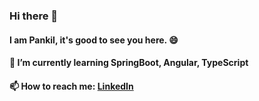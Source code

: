 ### Hi there 👋
#### I am Pankil, it's good to see you here. 😄
#### 🌱  I’m currently learning SpringBoot, Angular, TypeScript
#### 📫  How to reach me: [LinkedIn](https://www.linkedin.com/in/pankil-panchal-491b4b145/)
<!--
**pcube99/pcube99** is a ✨ _special_ ✨ repository because its `README.md` (this file) appears on your GitHub profile.

Here are some ideas to get you started:

- 🔭 I’m currently working on ...
- 
- 👯 I’m looking to collaborate on ...
- 🤔 I’m looking for help with ...
- 💬 Ask me about ...
- 📫 How to reach me: ...
- 😄 Pronouns: ...
- ⚡ Fun fact: ...
-->
